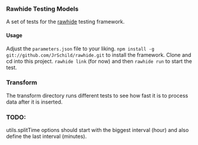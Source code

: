 ### Rawhide Testing Models
A set of tests for the [rawhide](https://github.com/JrSchild/rawhide) testing framework.

#### Usage
Adjust the `parameters.json` file to your liking. `npm install -g git://github.com/JrSchild/rawhide.git` to install the framework. Clone and cd into this project. `rawhide link` (for now) and then `rawhide run` to start the test.

### Transform
The transform directory runs different tests to see how fast it is to process data after it is inserted.

### TODO:
utils.splitTime options should start with the biggest interval (hour) and also define the last interval (minutes).